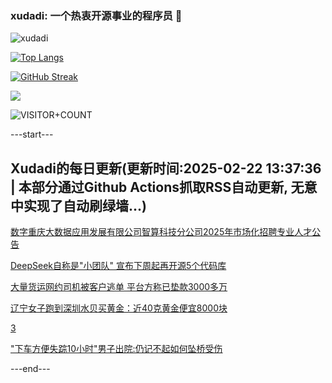 ### xudadi: 一个热衷开源事业的程序员 👋

![xudadi](https://github-readme-stats-git-masterorgs-github-readme-stats-team.vercel.app/api?username=xudadi)

[![Top Langs](https://github-readme-stats.vercel.app/api/top-langs/?username=xudadi)](https://github.com/anuraghazra/github-readme-stats)

[![GitHub Streak](https://streak-stats.demolab.com?user=xudadi&locale=zh_Hans)](https://git.io/streak-stats)

![](https://raw.githubusercontent.com/xudadi/xudadi/main/assets/github-contribution-grid-snake.svg)

![VISITOR+COUNT](https://komarev.com/ghpvc/?username=xudadi&label=VISITOR+COUNT)


---start---

## Xudadi的每日更新(更新时间:2025-02-22 13:37:36 | 本部分通过Github Actions抓取RSS自动更新, 无意中实现了自动刷绿墙...)

[数字重庆大数据应用发展有限公司智算科技分公司2025年市场化招聘专业人才公告](https://www.gongkaoleida.com/article/2296934)

[DeepSeek自称是"小团队" 宣布下周起再开源5个代码库](https://m.163.com/news/article/JOU6N6TD0534A4SC.html)

[大量货运网约司机被客户逃单 平台方称已垫款3000多万](https://m.163.com/news/article/JOUGJKRO0514D3UH.html)

[辽宁女子跑到深圳水贝买黄金：近40克黄金便宜8000块](https://m.163.com/news/article/JOUGHRGA0514D3UH.html)

[3](https://m.163.com/touch/news/sub/domestic)

["下车方便失踪10小时"男子出院:仍记不起如何坠桥受伤](https://m.163.com/news/article/JOU7JPPS051492T3.html)

---end---
